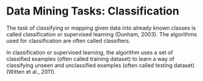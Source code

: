 # Data Mining Tasks: Classification

The task of classifying or mapping given data into already known classes is called classification or supervised learning (Dunham, 2003). The algorithms used for classification are often called classifiers. 

In classification or supervised learning, the algorithm uses a set of classified examples (often called training dataset) to learn a way of classifying unseen and unclassified examples (often called testing dataset) (Witten et al., 2011).